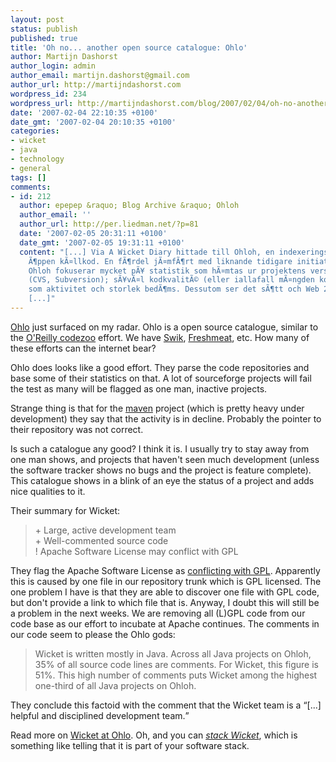 ```yaml
---
layout: post
status: publish
published: true
title: 'Oh no... another open source catalogue: Ohlo'
author: Martijn Dashorst
author_login: admin
author_email: martijn.dashorst@gmail.com
author_url: http://martijndashorst.com
wordpress_id: 234
wordpress_url: http://martijndashorst.com/blog/2007/02/04/oh-no-another-open-source-catalogue-ohlo/
date: '2007-02-04 22:10:35 +0100'
date_gmt: '2007-02-04 20:10:35 +0100'
categories:
- wicket
- java
- technology
- general
tags: []
comments:
- id: 212
  author: epepep &raquo; Blog Archive &raquo; Ohloh
  author_email: ''
  author_url: http://per.liedman.net/?p=81
  date: '2007-02-05 20:31:11 +0100'
  date_gmt: '2007-02-05 19:31:11 +0100'
  content: "[...] Via A Wicket Diary hittade till Ohloh, en indexeringstjÃ¤nst fÃ¶r
    Ã¶ppen kÃ¤llkod. En fÃ¶rdel jÃ¤mfÃ¶rt med liknande tidigare initiativ Ã¤r att
    Ohloh fokuserar mycket pÃ¥ statistik som hÃ¤mtas ur projektens versionshanteringssystem
    (CVS, Subversion); sÃ¥vÃ¤l kodkvalitÃ© (eller iallafall mÃ¤ngden kommentarer)
    som aktivitet och storlek bedÃ¶ms. Dessutom ser det sÃ¶tt och Web 2.0-igt ut ocksÃ¥.
    [...]"
---
```

<p><a href="http://www.ohloh.net/projects/3958">Ohlo</a> just surfaced on my radar. Ohlo is a open source catalogue, similar to the <a href="http://codezoo.com">O'Reilly codezoo</a> effort. We have <a href="http://swik.net/">Swik</a>, <a href="http://freshmeat.net">Freshmeat</a>, etc. How many of these efforts can the internet bear?</p>
<p>Ohlo does looks like a good effort. They parse the code repositories and base some of their statistics on that. A lot of sourceforge projects will fail the test as many will be flagged as one man, inactive projects.</p>
<p>Strange thing is that for the <a href="http://maven.apache.org">maven</a> project (which is pretty heavy under development) they say that the activity is in decline. Probably the pointer to their repository was not correct.</p>
<p>Is such a catalogue any good? I think it is. I usually try to stay away from one man shows, and projects that haven't seen much development (unless the software tracker shows no bugs and the project is feature complete). This catalogue shows in a blink of an eye the status of a project and adds nice qualities to it.</p>
<p>Their summary for Wicket:</p>
<blockquote><p>+ Large, active development team<br />
+ Well-commented source code<br />
! Apache Software License may conflict with GPL</p>
</blockquote>
<p>They flag the Apache Software License as <a href="http://www.ohloh.net/projects/3958/factoids/67394">conflicting with GPL</a>. Apparently this is caused by one file in our repository trunk which is GPL licensed. The one problem I have is that they are able to discover one file with GPL code, but don't provide a link to which file that is. Anyway, I doubt this will still be a problem in the next weeks. We are removing all (L)GPL code from our code base as our effort to incubate at Apache continues. The comments in our code seem to please the Ohlo gods:</p>
<blockquote><p>Wicket is written mostly in Java. Across all Java projects on Ohloh, 35% of all source code lines are comments. For Wicket, this figure is 51%. This high number of comments puts Wicket among the highest one-third of all Java projects on Ohloh.</p>
</blockquote>
<p>They conclude this factoid with the comment that the Wicket team is a <q>[...] helpful and disciplined development team.</q></p>
<p>Read more on <a href="http://www.ohloh.net/projects/3958">Wicket at Ohlo</a>. Oh, and you can <a href="http://www.ohloh.net/projects/3958/stacks"><i>stack Wicket</i></a>, which is something like telling that it is part of your software stack.</p>
